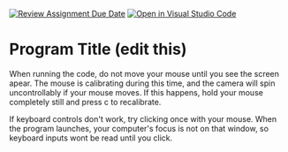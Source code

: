 [![Review Assignment Due Date](https://classroom.github.com/assets/deadline-readme-button-24ddc0f5d75046c5622901739e7c5dd533143b0c8e959d652212380cedb1ea36.svg)](https://classroom.github.com/a/B2OnycBl)
[![Open in Visual Studio Code](https://classroom.github.com/assets/open-in-vscode-718a45dd9cf7e7f842a935f5ebbe5719a5e09af4491e668f4dbf3b35d5cca122.svg)](https://classroom.github.com/online_ide?assignment_repo_id=15153008&assignment_repo_type=AssignmentRepo)
# Program Title (edit this)

When running the code, do not move your mouse until you see the screen apear. The mouse is calibrating during this time, and the camera will spin uncontrollably if your mouse moves. If this happens, hold your mouse completely still and press c to recalibrate.

If keyboard controls don't work, try clicking once with your mouse. When the program launches, your computer's focus is not on that window, so keyboard inputs wont be read until you click.